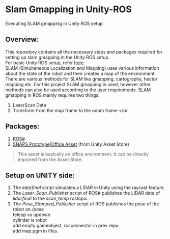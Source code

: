 # Slam Gmapping in Unity-ROS
Executing SLAM gmapping in Unity ROS setup

## Overview:
This repository contains all the necessary steps and packages required for setting up slam gmapping in the Unity ROS setup.</br>
For basic Unity ROS setup, refer [here](https://github.com/hardik01shah/Unity-ROS-Basic-Simulation).
</br>
SLAM (Simultaneous Localization and Mapping) uses various information about the state of the robot and then creates a map of the environment. There are various methods for SLAM like gmapping, cartography, hector mapping etc. For this project SLAM gmapping is used, however other methods can also be used according to the user requirements. SLAM gmapping in ROS mainly requires two things:
1. LaserScan Data 
2. Transform from the map frame to the odom frame
</br
## Packages:
1. [ROS#](https://github.com/siemens/ros-sharp)
2. [SNAPS Prototype|Office Asset](https://assetstore.unity.com/packages/3d/environments/snaps-prototype-office-137490) (from Unity Asset Store)
  >This asset is basically an office environment. It can be directly imported from the Asset Store.

## Setup on UNITY side:
1. The _lidarfinal_ script simulates a LIDAR in Unity using the raycast feature.
2. The _Laser_Scan_Publisher_ script of ROS# publishes the LIDAR data of _lidarfinal_ to the _scan_temp_ rostopic.
3. The _Pose_Stamped_Publisher_ script of ROS publishes the pose of the robot on _/pose_  
teleop vs updown  
cylinder is robot  
add empty gameobject, rosconnector in prev repo.  
add map.pgm in files.  

